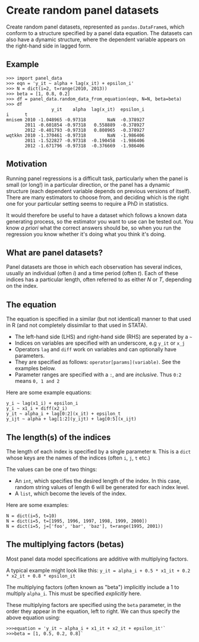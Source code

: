 Create random panel datasets
============================

Create random panel datasets, represented as `pandas.DataFrame`s, which conform to a structure specified by a panel data equation.
The datasets can also have a dynamic structure, where the dependent variable appears on the right-hand side in lagged form.

## Example

```
>>> import panel_data
>>> eqn = 'y_it ~ alpha + lag(x_it) + epsilon_i'
>>> N = dict(i=2, t=range(2010, 2013))
>>> beta = [1, 0.8, 0.2]
>>> df = panel_data.random_data_from_equation(eqn, N=N, beta=beta)
>>> df
                 y_it    alpha  lag(x_it)  epsilon_i
i      t
mnisem 2010 -1.048965 -0.97318        NaN  -0.378927
       2011 -0.601854 -0.97318   0.558889  -0.378927
       2012 -0.401793 -0.97318   0.808965  -0.378927
wqtkkn 2010 -1.370461 -0.97318        NaN  -1.986406
       2011 -1.522827 -0.97318  -0.190458  -1.986406
       2012 -1.671796 -0.97318  -0.376669  -1.986406
```

## Motivation

Running panel regressions is a difficult task, particularly when the panel is small (or long!) in a particular direction, or the panel has a dynamic structure (each dependent variable depends on previous versions of itself).
There are many estimators to choose from, and deciding which is the right one for your particular setting seems to require a PhD in statistics.

It would therefore be useful to have a dataset which follows a known data generating process, so the estimator you want to use can be tested out.
You know *a priori* what the correct answers should be, so when you run the regression you know whether it's doing what you think it's doing.

## What are panel datasets?
Panel datasets are those in which each observation has several indices, usually an individual (often *i*) and a time period (often *t*). Each of these indices has a particular length, often referred to as either *N* or *T*, depending on the index.

## The equation
The equation is specified in a similar (but not identical) manner to that used in R (and not completely dissimilar to that used in STATA).

- The left-hand side (LHS) and right-hand side (RHS) are seperated by a `~`
- Indices on variables are specified with an underscore, e.g `y_it` or `x_j`
- Operators `lag` and `diff` work on variables and can optionally have parameters. 
- They are specified as follows: `operator[params](variable)`. See the examples below.
- Parameter ranges are specified with a `:`, and are *inclusive*. Thus `0:2` means `0, 1 and 2`

Here are some example equations:

```
y_i ~ lag(x1_i) + epsilon_i
y_i ~ x1_i + diff(x2_i)
y_it ~ alpha_i + lag[0:2](x_it) + epsilon_t
y_ijt ~ alpha + lag[1:2](y_ijt) + lag[0:5](x_ijt)
```

## The length(s) of the indices
The length of each index is specified by a single parameter `N`. This is a `dict` whose keys are the names of the indices (often `i`, `j`, `t` etc.)

The values can be one of two things:

- An `int`, which specifies the desired length of the index. In this case, random string values of length 6 will be generated for each index level.
- A `list`, which become the levels of the index.

Here are some examples:

```
N = dict(i=5, t=10)
N = dict(i=5, t=[1995, 1996, 1997, 1998, 1999, 2000])
N = dict(i=5, j=['foo', 'bar', 'baz'], t=range(1995, 2001))
```

## The multiplying factors (betas)
Most panel data model specifications are additive with multiplying factors. 

A typical example might look like this:
`y_it = alpha_i + 0.5 * x1_it + 0.2 * x2_it + 0.8 * epsilon_it`

The multiplying factors (often known as "beta") implicitly include a 1 to multiply `alpha_i`. This must be specified *explicitly* here.

These multiplying factors are specified using the `beta` parameter, in the order they appear in the equation, left to right.
We can thus specify the above equation using:

```
>>>equation = 'y_it ~ alpha_i + x1_it + x2_it + epsilon_it'`
>>>beta = [1, 0.5, 0.2, 0.8]`
```

